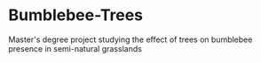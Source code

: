 # Bumblebee-Trees
Master's degree project studying the effect of trees on bumblebee presence in semi-natural grasslands
